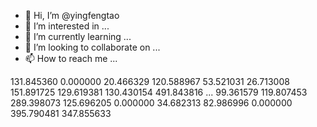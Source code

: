 - 👋 Hi, I’m @yingfengtao
- 👀 I’m interested in ...
- 🌱 I’m currently learning ...
- 💞️ I’m looking to collaborate on ...
- 📫 How to reach me ...

<!---
yingfengtao/yingfengtao is a ✨ special ✨ repository because its `README.md` (this file) appears on your GitHub profile.
You can click the Preview link to take a look at your changes.
--->
131.845360	0.000000	20.466329	120.588967	53.521031	26.713008	151.891725	129.619381	130.430154	491.843816	...	99.361579	119.807453	289.398073	125.696205	0.000000	34.682313	82.986996	0.000000	395.790481	347.855633
